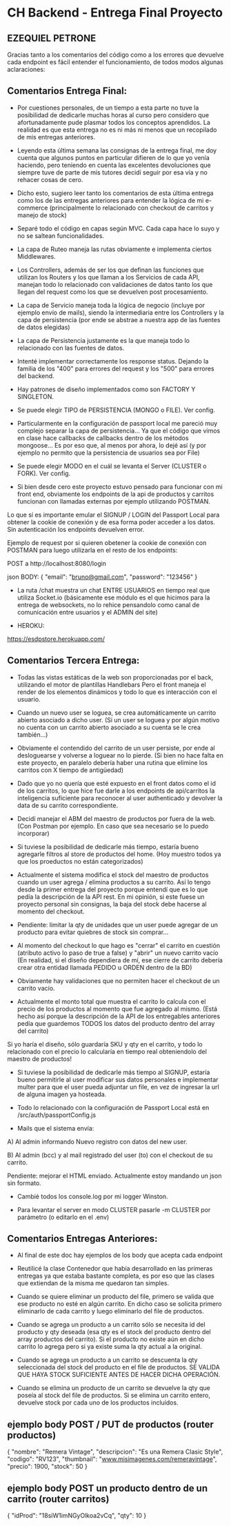 # CH Backend - Entrega Final Proyecto 

## EZEQUIEL PETRONE

Gracias tanto a los comentarios del código como a los errores que devuelve cada endpoint es fácil entender el funcionamiento, de todos modos algunas aclaraciones:

## Comentarios Entrega Final:

- Por cuestiones personales, de un tiempo a esta parte no tuve la posibilidad de dedicarle muchas horas al curso pero considero que afortunadamente pude plasmar todos los conceptos aprendidos. La realidad es que esta entrega no es ni más ni menos que un recopilado de mis entregas anteriores.

- Leyendo esta última semana las consignas de la entrega final, me doy cuenta que algunos puntos en particular difieren de lo que yo venía haciendo, pero teniendo en cuenta las excelentes devoluciones que siempre tuve de parte de mis tutores decidí seguir por esa vía y no rehacer cosas de cero.

- Dicho esto, sugiero leer tanto los comentarios de esta última entrega como los de las entregas anteriores para entender la lógica de mi e-commerce (principalmente lo relacionado con checkout de carritos y manejo de stock)

- Separé todo el código en capas según MVC. Cada capa hace lo suyo y no se saltean funcionalidades.

- La capa de Ruteo maneja las rutas obviamente e implementa ciertos Middlewares. 

- Los Controllers, además de ser los que definan las funciones que utilizan los Routers y los que llaman a los Servicios de cada API, manejan todo lo relacionado con validaciones de datos tanto los que llegan del request como los que se devuelven post procesamiento.

- La capa de Servicio maneja toda la lógica de negocio (incluye por ejemplo envío de mails), siendo la intermediaria entre los Controllers y la capa de persistencia (por ende se abstrae a nuestra app de las fuentes de datos elegidas)

- La capa de Persistencia justamente es la que maneja todo lo relacionado con las fuentes de datos.

- Intenté implementar correctamente los response status. Dejando la familia de los "400" para errores del request y los "500" para errores del backend.

- Hay patrones de diseño implementados como son FACTORY Y SINGLETON.

- Se puede elegir TIPO de PERSISTENCIA (MONGO o FILE). Ver config.

- Particularmente en la configuración de passport local me pareció muy complejo separar la capa de persistencia... Ya que el código que vimos en clase hace callbacks de callbacks dentro de los métodos mongoose... Es por eso que, al menos por ahora, lo dejé así (y por ejemplo no permito que la persistencia de usuarios sea por File)

- Se puede elegir MODO en el cuál se levanta el Server (CLUSTER o FORK). Ver config.

- Si bien desde cero este proyecto estuvo pensado para funcionar con mi front end, obviamente los endpoints de la api de productos y carritos funcionan con llamadas externas por ejemplo utilizando POSTMAN.

Lo que sí es importante emular el SIGNUP / LOGIN del Passport Local para obtener la cookie de conexión y de esa forma poder acceder a los datos. Sin autenticación los endpoints devuelven error.

Ejemplo de request por si quieren obetener la cookie de conexión con POSTMAN para luego utilizarla en el resto de los endpoints:

POST a http://localhost:8080/login

json BODY:
{ "email": "bruno@gmail.com", "password": "123456" }

- La ruta /chat muestra un chat ENTRE USUARIOS en tiempo real que utiliza Socket.io (básicamente ese módulo es el que hicimos para la entrega de websockets, no lo rehice pensandolo como canal de comunicación entre usuarios y el ADMIN del site)

- HEROKU:

https://esdpstore.herokuapp.com/

## Comentarios Tercera Entrega:

- Todas las vistas estáticas de la web son proporcionadas por el back, utilizando el motor de plantillas Handlebars
Pero el front maneja el render de los elementos dinámicos y todo lo que es interacción con el usuario.

- Cuando un nuevo user se loguea, se crea automáticamente un carrito abierto asociado a dicho user.
(Si un user se loguea y por algún motivo no cuenta con un carrito abierto asociado a su cuenta se le crea también...)

- Obviamente el contendido del carrito de un user persiste, por ende al desloguearse y volverse a loguear no lo pierde.
(Si bien no hace falta en este proyecto, en paralelo debería haber una rutina que elimine los carritos con X tiempo de antigüedad)

- Dado que yo no quería que esté expuesto en el front datos como el id de los carritos, lo que hice fue darle a los endpoints de api/carritos la inteligencia suficiente para reconocer al user authenticado y devolver la data de su carrito correspondiente.

- Decidí manejar el ABM del maestro de productos por fuera de la web.
(Con Postman por ejemplo. En caso que sea necesario se lo puedo incorporar)

- Si tuviese la posibilidad de dedicarle más tiempo, estaría bueno agregarle filtros al store de productos del home.
(Hoy muestro todos ya que los proeductos no están categorizados)

- Actualmente el sistema modifica el stock del maestro de productos cuando un user agrega / elimina productos a su carrito.
Así lo tengo desde la primer entrega del proyecto porque entendí que es lo que pedía la descripción de la API rest.
En mi opinión, si este fuese un proyecto personal sin consignas, la baja del stock debe hacerse al momento del checkout.

- Pendiente: limitar la qty de unidades que un user puede agregar de un producto para evitar quiebres de stock sin comprar...

- Al momento del checkout lo que hago es "cerrar" el carrito en cuestión (atributo activo lo paso de true a false) y "abrir" un nuevo carrito vacío
(En realidad, si el diseño dependiera de mí, ese cierre de carrito debería crear otra entidad llamada PEDIDO u ORDEN dentro de la BD)

- Obviamente hay validaciones que no permiten hacer el checkout de un carrito vacío.

- Actualmente el monto total que muestra el carrito lo calcula con el precio de los productos al momento que fue agregado al mismo.
(Está hecho así porque la descripción de la API de los entregables anteriores pedía que guardemos TODOS los datos del producto dentro del array del carrito)

Si yo haría el diseño, sólo guardaría SKU y qty en el carrito, y todo lo relacionado con el precio lo calcularía en tiempo real obteniendolo del maestro de productos!

- Si tuviese la posibilidad de dedicarle más tiempo al SIGNUP, estaría bueno permitirle al user modificar sus datos personales e implementar multer para que el user pueda adjuntar un file, en vez de ingresar la url de alguna imagen ya hosteada.

- Todo lo relacionado con la configuración de Passport Local está en /src/auth/passportConfig.js

- Mails que el sistema envía:

A) Al admin informando Nuevo registro con datos del new user.

B) Al admin (bcc) y al mail registrado del user (to) con el checkout de su carrito.

Pendiente: mejorar el HTML enviado. Actualmente estoy mandando un json sin formato.

- Cambié todos los console.log por mi logger Winston.

- Para levantar el server en modo CLUSTER pasarle -m CLUSTER por parámetro (o editarlo en el .env)

## Comentarios Entregas Anteriores:

- Al final de este doc hay ejemplos de los body que acepta cada endpoint

- Reutilicé la clase Contenedor que había desarrollado en las primeras entregas ya que estaba bastante completa, es por eso que las clases que extiendan de la misma me quedaron tan simples.

- Cuando se quiere eliminar un producto del file, primero se valida que ese producto no esté en algún carrito. En dicho caso se solicita primero eliminarlo de cada carrito y luego eliminarlo del file de productos.

- Cuando se agrega un producto a un carrito sólo se necesita id del producto y qty deseada (esa qty es el stock del producto dentro del array productos del carrito). Si el producto no existe aún en dicho carrito lo agrega pero si ya existe suma la qty actual a la original.

- Cuando se agrega un producto a un carrito se descuenta la qty seleccionada del stock del producto en el file de productos. SE VALIDA QUE HAYA STOCK SUFICIENTE ANTES DE HACER DICHA OPERACIÓN.

- Cuando se elimina un producto de un carrito se devuelve la qty que poseía al stock del file de productos. Si se elimina un carrito entero, devuelve stock por cada uno de los productos incluídos.

## ejemplo body POST / PUT de productos (router productos)

{
    "nombre": "Remera Vintage",
    "descripcion": "Es una Remera Clasic Style",
    "codigo": "RV123",
    "thumbnail": "www.misimagenes.com/remeravintage",
    "precio": 1900,
    "stock": 50
}

## ejemplo body POST un producto dentro de un carrito (router carritos)

{
    "idProd": "18siW1imNGyOlkoa2vCq",
    "qty": 10
}